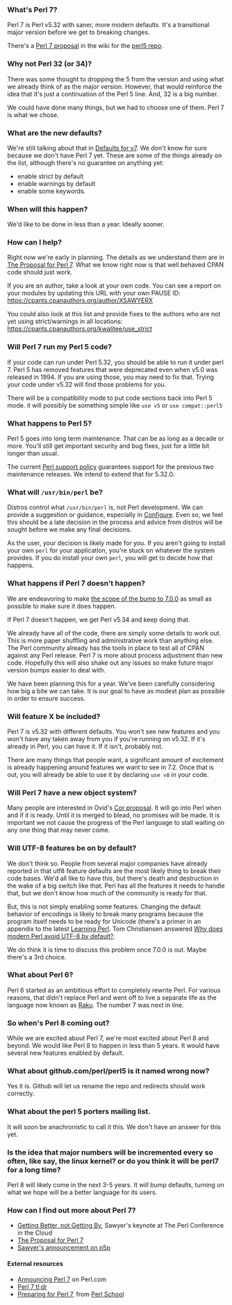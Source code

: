 ### What's Perl 7?

Perl 7 is Perl v5.32 with saner, more modern defaults. It's a transitional major version before we get to breaking changes.

There's a [Perl 7 proposal](https://github.com/Perl/perl5/wiki/The-Proposal-for-Perl-7) in the wiki for the [perl5 repo](https://github.com/Perl/perl5/).

### Why not Perl 32 (or 34)?

There was some thought to dropping the 5 from the version and using what we already think of as the major version. However, that would reinforce the idea that it's just a continuation of the Perl 5 line. And, 32 is a big number. 

We could have done many things, but we had to choose one of them. Perl 7 is what we chose.

### What are the new defaults?

We're still talking about that in [Defaults for v7](Defaults-for-v7). We don't know for sure because we don't have Perl 7 yet. These are some of the things already on the list, although there's no guarantee on anything yet:

* enable strict by default
* enable warnings by default
* enable some keywords.

### When will this happen?

We'd like to be done in less than a year. Ideally sooner. 

### How can I help?

Right now we're early in planning. The details as we understand them are in [The Proposal for Perl 7](The-Proposal-for-Perl-7). What we know right now is that well behaved CPAN code should just work. 

If you are an author, take a look at your own code. You can see a report on your modules by updating this URL with your own PAUSE ID: https://cpants.cpanauthors.org/author/XSAWYERX

You could also look at this list and provide fixes to the authors who are not yet using strict/warnings in all locations: 
 https://cpants.cpanauthors.org/kwalitee/use_strict

### Will Perl 7 run my Perl 5 code?

If your code can run under Perl 5.32, you should be able to run it under perl 7. Perl 5 has removed features that were deprecated even when v5.0 was released in 1994. If you are using those, you may need to fix that. Trying your code under v5.32 will find those problems for you.

There will be a compatibility mode to put code sections back into Perl 5 mode. it will possibly be something simple like `use v5` or `use compat::perl5`

### What happens to Perl 5?

Perl 5 goes into long term maintenance. That can be as long as a decade or more. You'll still get important security and bug fixes, just for a little bit longer than usual.

The current [Perl support policy](https://perldoc.perl.org/perlpolicy.html) guarantees support for the previous two maintenance releases. We intend to extend that for 5.32.0.

### What will `/usr/bin/perl` be?

Distros control what `/usr/bin/perl` is, not Perl development. We can provide a suggestion or guidance, especially in [Configure](https://github.com/Perl/perl5/blob/blead/Configure). Even so, we feel this should be a late decision in the process and advice from distros will be sought before we make any final decisions.

As the user, your decision is likely made for you. If you aren't going to install your own `perl` for your application, you're stuck on whatever the system provides. If you do install your own `perl`, you will get to decide how that happens.

### What happens if Perl 7 doesn't happen?

We are endeavoring to make [the scope of the bump to 7.0.0](The-Proposal-for-Perl-7#what-we-need-to-do-before-perl-7) as small as possible to make sure it does happen. 

If Perl 7 doesn't happen, we get Perl v5.34 and keep doing that.

We already have all of the code, there are simply some details to work out. This is more paper shuffling and administrative work than anything else. The Perl community already has the tools in place to test all of CPAN against any Perl release. Perl 7 is more about process adjustment than new code. Hopefully this will also shake out any issues so make future major version bumps easier to deal with.

We have been planning this for a year. We've been carefully considering how big a bite we can take. It is our goal to have as modest plan as possible in order to ensure success.

### Will feature X be included?

Perl 7 is v5.32 with different defaults. You won't see new features and you won't have any taken away from you if you're running on v5.32. If it's already in Perl, you can have it. If it isn't, probably not.

There are many things that people want, a significant amount of excitement is already happening around features we want to see in 7.2. Once that is out, you will already be able to use it by declaring `use v8` in your code.

### Will Perl 7 have a new object system?

Many people are interested in Ovid's [Cor proposal](https://github.com/Ovid/Cor). It will go into Perl when and if it is ready. Until it is merged to blead, no promises will be made. It is important we not cause the progress of the Perl language to stall waiting on any one thing that may never come.

### Will UTF-8 features be on by default?

We don't think so. People from several major companies have already reported in that utf8 feature defaults are the most likely thing to break their code bases. We'd all like to have this, but there's death and destruction in the wake of a big switch like that. Perl has all the features it needs to handle that, but we don't know how much of the community is ready for that.

But, this is not simply enabling some features. Changing the default behavior of encodings is likely to break many programs because the program itself needs to be ready for Unicode (there's a primer in an appendix to the latest [Learning Perl](https://www.learningperl.com). Tom Christiansen answered [Why does modern Perl avoid UTF-8 by default?](https://stackoverflow.com/a/6163129/2766176).

We do think it is time to discuss this problem once 7.0.0 is out. Maybe there's a 3rd choice.

### What about Perl 6?

Perl 6 started as an ambitious effort to completely rewrite Perl. For various reasons, that didn't replace Perl and went off to live a separate life as the language now known as [Raku](https://www.raku.org). The number 7 was next in line.

### So when's Perl 8 coming out?

While we are excited about Perl 7, we're most excited about Perl 8 and beyond. We would like Perl 8 to happen in less than 5 years. It would have several new features enabled by default.

### What about github.com/perl/perl5 is it named wrong now?

Yes it is. Github will let us rename the repo and redirects should work correctly.

### What about the perl 5 porters mailing list.

It will soon be anachronistic to call it this. We don't have an answer for this yet.

### Is the idea that major numbers will be incremented every so often, like say, the linux kernel? or do you think it will be perl7 for a long time?

Perl 8 will likely come in the next 3-5 years. It will bump defaults, turning on what we hope will be a better language for its users.

### How can I find out more about Perl 7?

* [Getting Better, not Getting By](https://www.youtube.com/watch?v=6wPMh-3qYJM), Sawyer's keynote at The Perl Conference in the Cloud
* [The Proposal for Perl 7](https://github.com/Perl/perl5/wiki/The-Proposal-for-Perl-7)
* [Sawyer's announcement on p5p](https://www.nntp.perl.org/group/perl.perl5.porters/2020/06/msg257565.html)

#### External resources
* [Announcing Perl 7](https://www.perl.com/article/announcing-perl-7/) on Perl.com
* [Perl 7 tl;dr](http://blogs.perl.org/users/brian_d_foy/2020/06/the-perl-7-tldr.html)
* [Preparing for Perl 7](https://leanpub.com/preparing_for_perl7), from [Perl School](https://perlschool.com)
